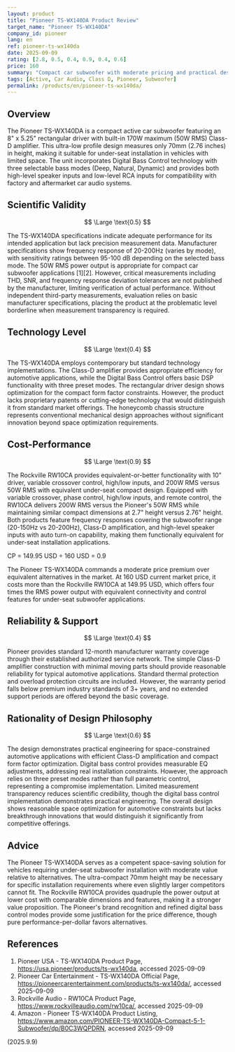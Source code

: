 ```yaml
---
layout: product
title: "Pioneer TS-WX140DA Product Review"
target_name: "Pioneer TS-WX140DA"
company_id: pioneer
lang: en
ref: pioneer-ts-wx140da
date: 2025-09-09
rating: [2.8, 0.5, 0.4, 0.9, 0.4, 0.6]
price: 160
summary: "Compact car subwoofer with moderate pricing and practical design for space-constrained installations"
tags: [Active, Car Audio, Class D, Pioneer, Subwoofer]
permalink: /products/en/pioneer-ts-wx140da/
---
```

## Overview

The Pioneer TS-WX140DA is a compact active car subwoofer featuring an 8" x 5.25" rectangular driver with built-in 170W maximum (50W RMS) Class-D amplifier. This ultra-low profile design measures only 70mm (2.76 inches) in height, making it suitable for under-seat installation in vehicles with limited space. The unit incorporates Digital Bass Control technology with three selectable bass modes (Deep, Natural, Dynamic) and provides both high-level speaker inputs and low-level RCA inputs for compatibility with factory and aftermarket car audio systems.

## Scientific Validity

$$ \Large \text{0.5} $$

The TS-WX140DA specifications indicate adequate performance for its intended application but lack precision measurement data. Manufacturer specifications show frequency response of 20-200Hz (varies by mode), with sensitivity ratings between 95-100 dB depending on the selected bass mode. The 50W RMS power output is appropriate for compact car subwoofer applications [1][2]. However, critical measurements including THD, SNR, and frequency response deviation tolerances are not published by the manufacturer, limiting verification of actual performance. Without independent third-party measurements, evaluation relies on basic manufacturer specifications, placing the product at the problematic level borderline when measurement transparency is required.

## Technology Level

$$ \Large \text{0.4} $$

The TS-WX140DA employs contemporary but standard technology implementations. The Class-D amplifier provides appropriate efficiency for automotive applications, while the Digital Bass Control offers basic DSP functionality with three preset modes. The rectangular driver design shows optimization for the compact form factor constraints. However, the product lacks proprietary patents or cutting-edge technology that would distinguish it from standard market offerings. The honeycomb chassis structure represents conventional mechanical design approaches without significant innovation beyond space optimization requirements.

## Cost-Performance

$$ \Large \text{0.9} $$

The Rockville RW10CA provides equivalent-or-better functionality with 10" driver, variable crossover control, high/low inputs, and 200W RMS versus 50W RMS with equivalent under-seat compact design. Equipped with variable crossover, phase control, high/low inputs, and remote control, the RW10CA delivers 200W RMS versus the Pioneer's 50W RMS while maintaining similar compact dimensions at 2.7" height versus 2.76" height. Both products feature frequency responses covering the subwoofer range (20-150Hz vs 20-200Hz), Class-D amplification, and high-level speaker inputs with auto turn-on capability, making them functionally equivalent for under-seat installation applications.

CP = 149.95 USD ÷ 160 USD = 0.9

The Pioneer TS-WX140DA commands a moderate price premium over equivalent alternatives in the market. At 160 USD current market price, it costs more than the Rockville RW10CA at 149.95 USD, which offers four times the RMS power output with equivalent connectivity and control features for under-seat subwoofer applications.

## Reliability & Support

$$ \Large \text{0.4} $$

Pioneer provides standard 12-month manufacturer warranty coverage through their established authorized service network. The simple Class-D amplifier construction with minimal moving parts should provide reasonable reliability for typical automotive applications. Standard thermal protection and overload protection circuits are included. However, the warranty period falls below premium industry standards of 3+ years, and no extended support periods are offered beyond the basic coverage.

## Rationality of Design Philosophy

$$ \Large \text{0.6} $$

The design demonstrates practical engineering for space-constrained automotive applications with efficient Class-D amplification and compact form factor optimization. Digital bass control provides measurable EQ adjustments, addressing real installation constraints. However, the approach relies on three preset modes rather than full parametric control, representing a compromise implementation. Limited measurement transparency reduces scientific credibility, though the digital bass control implementation demonstrates practical engineering. The overall design shows reasonable space optimization for automotive constraints but lacks breakthrough innovations that would distinguish it significantly from competitive offerings.

## Advice

The Pioneer TS-WX140DA serves as a competent space-saving solution for vehicles requiring under-seat subwoofer installation with moderate value relative to alternatives. The ultra-compact 70mm height may be necessary for specific installation requirements where even slightly larger competitors cannot fit. The Rockville RW10CA provides quadruple the power output at lower cost with comparable dimensions and features, making it a stronger value proposition. The Pioneer's brand recognition and refined digital bass control modes provide some justification for the price difference, though pure performance-per-dollar favors alternatives.

## References

1. Pioneer USA - TS-WX140DA Product Page, https://usa.pioneer/products/ts-wx140da, accessed 2025-09-09
2. Pioneer Car Entertainment - TS-WX140DA Official Page, https://pioneercarentertainment.com/products/ts-wx140da/, accessed 2025-09-09
3. Rockville Audio - RW10CA Product Page, https://www.rockvilleaudio.com/rw10ca/, accessed 2025-09-09
4. Amazon - Pioneer TS-WX140DA Product Listing, https://www.amazon.com/PIONEER-TS-WX140DA-Compact-5-1-Subwoofer/dp/B0C3WQPDRN, accessed 2025-09-09

(2025.9.9)